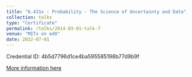 ```yaml
---
title: "6.431x : Probability - The Science of Uncertainty and Data"
collection: talks
type: "Certificate"
permalink: /talks/2014-03-01-talk-7
venue: "MITx on edX"
date: 2022-07-01
---
```


Credential ID: 4b5d7796d1ce4ba595585198b77d9b9f 

[More information here](https://courses.edx.org/certificates/4b5d7796d1ce4ba595585198b77d9b9f)